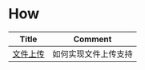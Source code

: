 # How

| Title          | Comment         |
|-------------|------------|
| [文件上传](./001_how_support_upload_files.md)    | 如何实现文件上传支持|
